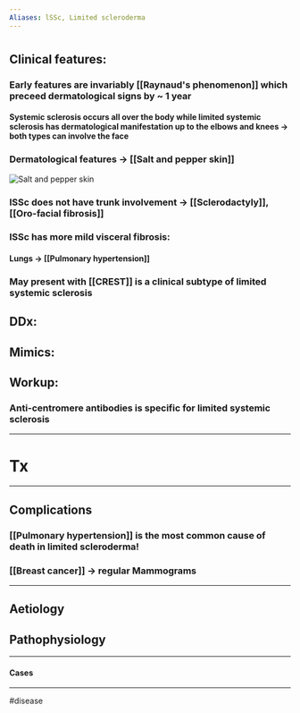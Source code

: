 ```yaml
---
Aliases: lSSc, Limited scleroderma
---
```

# 
## Clinical features:
### Early features are invariably [[Raynaud's phenomenon]] which preceed dermatological signs by  ~ 1 year
#### Systemic sclerosis occurs all over the body while limited systemic sclerosis has dermatological manifestation up to the elbows and knees -> both types can involve the face 
### Dermatological features -> [[Salt and pepper skin]]
![Salt and pepper skin](https://img.medscapestatic.com/pi/meds/ckb/40/27940.jpg)
### ISSc does not have trunk involvement -> [[Sclerodactyly]], [[Oro-facial fibrosis]]
### ISSc has more mild visceral fibrosis:
#### Lungs -> [[Pulmonary hypertension]]
### May present with [[CREST]] is a clinical subtype of limited systemic sclerosis


## DDx:
###
## Mimics:
###
## Workup:
### Anti-centromere antibodies is specific for limited systemic sclerosis
---
# Tx

---
## Complications
### [[Pulmonary hypertension]] is the most common cause of death in limited scleroderma!
### [[Breast cancer]] -> regular Mammograms
---
## Aetiology
## Pathophysiology

---
#### Cases


---
#disease 